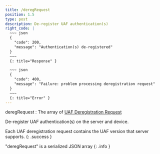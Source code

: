 ```yaml
---
title: /deregRequest
position: 1.5
type: post
description: De-register UAF authentication(s)
right_code: |
  ~~~ json
  {
    "code": 200,
    "message": "Authentication(s) de-registered"
  }
  ~~~
  {: title="Response" }

  ~~~ json
  {
    "code": 400,
    "message": "Failure: problem processing deregistration request"
  }
  ~~~
  {: title="Error" }
---
```


deregRequest
: The array of [UAF Deregistration Request](https://fidoalliance.org/specs/fido-uaf-v1.1-id-20170202/fido-uaf-protocol-v1.1-id-20170202.html#idl-def-DeregistrationRequest)

De-register UAF authentication(s) on the server and device.

Each UAF deregistration request contains the UAF version that server supports.
{: .success }

"deregRequest" is a serialized JSON array
{: .info }
